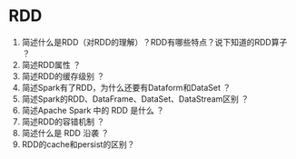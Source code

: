 # RDD

1. 简述什么是RDD（对RDD的理解）？RDD有哪些特点？说下知道的RDD算子 ？
2. 简述RDD属性 ？
3. 简述RDD的缓存级别 ？
4. 简述Spark有了RDD，为什么还要有Dataform和DataSet ？
5. 简述Spark的RDD、DataFrame、DataSet、DataStream区别 ？
6. 简述Apache Spark 中的 RDD 是什么 ？
7. 简述RDD的容错机制 ？
8. 简述什么是 RDD 沿袭 ？
9. RDD的cache和persist的区别？
